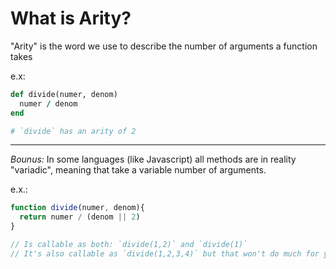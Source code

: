 # What is Arity?

"Arity" is the word we use to describe the number of arguments a function takes

e.x:

```ruby
def divide(numer, denom)
  numer / denom
end

# `divide` has an arity of 2
```

----
*Bounus:* In some languages (like Javascript) all methods are in reality "variadic", meaning that take a variable number of arguments.

e.x.:

```javascript
function divide(numer, denom){
  return numer / (denom || 2)
}

// Is callable as both: `divide(1,2)` and `divide(1)`
// It's also callable as `divide(1,2,3,4)` but that won't do much for you.
```
